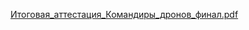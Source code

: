 [Итоговая_аттестация_Командиры_дронов_финал.pdf](https://github.com/user-attachments/files/22422370/_._._._.pdf)
